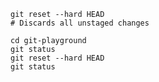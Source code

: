```shell
git reset --hard HEAD
# Discards all unstaged changes
```

```shell
cd git-playground
git status
git reset --hard HEAD
git status
```
